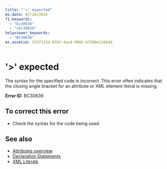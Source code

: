 ```yaml
---
title: "'>' expected"
ms.date: 07/20/2015
f1_keywords: 
  - "bc30636"
  - "vbc30636"
helpviewer_keywords: 
  - "BC30636"
ms.assetid: 37d7115d-0fbf-4ac4-9065-b7580e116bdd
---
```

# '>' expected
The syntax for the specified code is incorrect. This error often indicates that the closing angle bracket for an attribute or XML element literal is missing.  
  
 **Error ID:** BC30636  
  
## To correct this error  
  
-   Check the syntax for the code being used.  
  
## See also
- [Attributes overview](~/docs/visual-basic/programming-guide/concepts/attributes/index.md)
- [Declaration Statements](~/docs/visual-basic/programming-guide/language-features/statements.md#declaration-statements)
- [XML Literals](../../visual-basic/language-reference/xml-literals/index.md)
